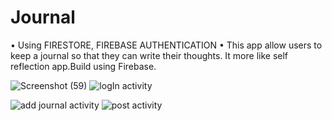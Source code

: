 # Journal
• Using FIRESTORE, FIREBASE AUTHENTICATION • This app allow users to keep a journal so that they can write their thoughts. It more like self reflection app.Build using Firebase.




![Screenshot (59)](https://user-images.githubusercontent.com/71267021/109410036-5d896f80-79bd-11eb-8f8d-f611ce618a17.png)   ![logIn activity](https://user-images.githubusercontent.com/71267021/109410304-890d5980-79bf-11eb-97f1-39833e65e333.jpg)




![add journal activity](https://user-images.githubusercontent.com/71267021/109410343-e4d7e280-79bf-11eb-9312-8dac9e439919.jpg)
![post activity](https://user-images.githubusercontent.com/71267021/109410348-e7d2d300-79bf-11eb-94d3-1b8bace98145.jpg)
